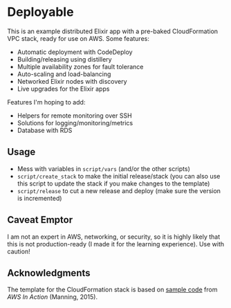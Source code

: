 # Deployable

This is an example distributed Elixir app with a pre-baked CloudFormation VPC
stack, ready for use on AWS. Some features:

- Automatic deployment with CodeDeploy
- Building/releasing using distillery
- Multiple availability zones for fault tolerance
- Auto-scaling and load-balancing
- Networked Elixir nodes with discovery
- Live upgrades for the Elixir apps

Features I'm hoping to add:

- Helpers for remote monitoring over SSH
- Solutions for logging/monitoring/metrics
- Database with RDS

## Usage

- Mess with variables in `script/vars` (and/or the other scripts)
- `script/create_stack` to make the initial release/stack (you can also use
  this script to update the stack if you make changes to the template)
- `script/release` to cut a new release and deploy (make sure the version is
  incremented)

## Caveat Emptor

I am not an expert in AWS, networking, or security, so it is highly likely that
this is not production-ready (I made it for the learning experience). Use with
caution!

## Acknowledgments

The template for the CloudFormation stack is based on
[sample code](https://github.com/AWSinAction/code) from *AWS In Action*
(Manning, 2015).
